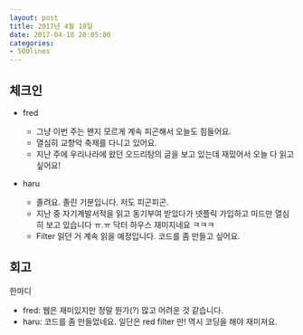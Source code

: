 ```yaml
---
layout: post
title: 2017년 4월 18일
date: 2017-04-18 20:05:00
categories:
- 500lines
---
```


## 체크인

* fred
  * 그냥 이번 주는 왠지 모르게 계속 피곤해서 오늘도 힘들어요.
  * 열심히 교향악 축제를 다니고 있어요.
  * 지난 주에 우리나라에 왔던 오드리탕의 글을 보고 있는데 재밌어서 오늘 다 읽고 싶어요!

* haru
  * 졸려요. 졸린 기분입니다. 저도 피곤피곤.
  * 지난 중 자기계발서적을 읽고 동기부여 받았다가 넷플릭 가입하고 미드만 열심히 보고 있습니다 ㅠ.ㅠ 닥터 하우스 재미지네요 ㅋㅋㅋ
  * Filter 읽던 거 계속 읽을 예정입니다. 코드를 좀 만들고 싶어요.

## 회고

한마디

* fred: 웹은 재미있지만 정말 뭔가(?) 많고 어려운 것 같습니다.
* haru: 코드를 좀 만들었네요. 일단은 red filter 만! 역시 코딩을 해야 재미져요.
